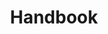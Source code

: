 ---
title: Handbook
description: The handbook for Leagueopoly.
desc: The handbook for Leagueopoly.
keywords: handbook
layout: redirect
permalink: /handbook/
redirect_to: https://docs.google.com/document/d/1nSfbKO0b4qcqjhg3iEw0yYrLBy7dJVF7rfUjTZIxstM/edit
---
